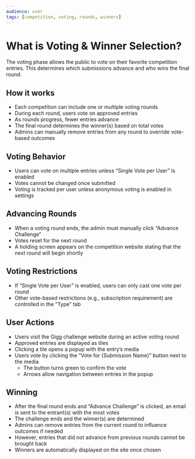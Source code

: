 ```yaml
---
audience: user
tags: [competition, voting, rounds, winners]
---
```


# What is Voting & Winner Selection?

The voting phase allows the public to vote on their favorite competition entries. This determines which submissions advance and who wins the final round.

## How it works

- Each competition can include one or multiple voting rounds
- During each round, users vote on approved entries
- As rounds progress, fewer entries advance
- The final round determines the winner(s) based on total votes
- Admins can manually remove entries from any round to override vote-based outcomes

## Voting Behavior

- Users can vote on multiple entries unless “Single Vote per User” is enabled
- Votes cannot be changed once submitted
- Voting is tracked per user unless anonymous voting is enabled in settings

## Advancing Rounds

- When a voting round ends, the admin must manually click “Advance Challenge”
- Votes reset for the next round
- A holding screen appears on the competition website stating that the next round will begin shortly

## Voting Restrictions

- If “Single Vote per User” is enabled, users can only cast one vote per round
- Other vote-based restrictions (e.g., subscription requirement) are controlled in the “Type” tab

## User Actions

- Users visit the Gigg challenge website during an active voting round
- Approved entries are displayed as tiles
- Clicking a tile opens a popup with the entry’s media
- Users vote by clicking the “Vote for {Submission Name}” button next to the media
  - The button turns green to confirm the vote
  - Arrows allow navigation between entries in the popup


## Winning

- After the final round ends and “Advance Challenge” is clicked, an email is sent to the entrant(s) with the most votes
- The challenge ends and the winner(s) are determined
- Admins can remove entries from the current round to influence outcomes if needed
- However, entries that did not advance from previous rounds cannot be brought back
- Winners are automatically displayed on the site once chosen

